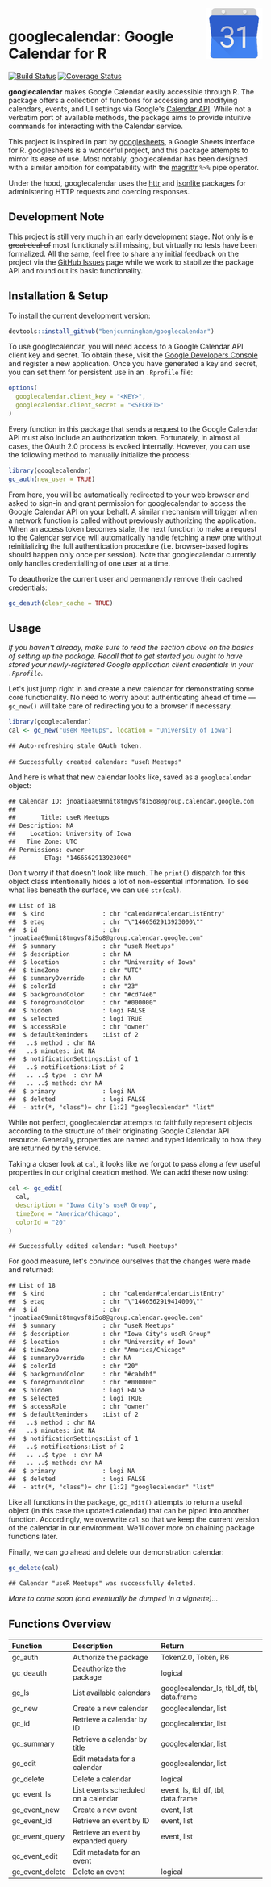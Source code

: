 
<!-- README.md is generated from README.Rmd. Please edit that file. -->
<img src="icon.png" align="right"/>

googlecalendar: Google Calendar for R
=====================================

[![Build Status](https://travis-ci.org/benjcunningham/googlecalendar.svg?branch=master)](https://travis-ci.org/benjcunningham/googlecalendar) [![Coverage Status](https://coveralls.io/repos/github/benjcunningham/googlecalendar/badge.svg?branch=master)](https://coveralls.io/github/benjcunningham/googlecalendar?branch=master)

**googlecalendar** makes Google Calendar easily accessible through R. The package offers a collection of functions for accessing and modifying calendars, events, and UI settings via Google's [Calendar API](https://developers.google.com/google-apps/calendar/). While not a verbatim port of available methods, the package aims to provide intuitive commands for interacting with the Calendar service.

This project is inspired in part by [googlesheets](https://github.com/jennybc/googlesheets), a Google Sheets interface for R. googlesheets is a wonderful project, and this package attempts to mirror its ease of use. Most notably, googlecalendar has been designed with a similar ambition for compatability with the [magrittr](https://github.com/smbache/magrittr) `%>%` pipe operator.

Under the hood, googlecalendar uses the [httr](https://github.com/hadley/httr) and [jsonlite](https://github.com/jeroenooms/jsonlite) packages for administering HTTP requests and coercing responses.

Development Note
----------------

This project is still very much in an early development stage. Not only is ~~a great deal of~~ most functionaly still missing, but virtually no tests have been formalized. All the same, feel free to share any initial feedback on the project via the [GitHub Issues](https://github.com/benjcunningham/googlecalendar/issues) page while we work to stabilize the package API and round out its basic functionality.

Installation & Setup
--------------------

To install the current development version:

``` r
devtools::install_github("benjcunningham/googlecalendar")
```

To use googlecalendar, you will need access to a Google Calendar API client key and secret. To obtain these, visit the [Google Developers Console](https://console.developers.google.com/) and register a new application. Once you have generated a key and secret, you can set them for persistent use in an `.Rprofile` file:

``` r
options(
  googlecalendar.client_key = "<KEY>",
  googlecalendar.client_secret = "<SECRET>"
)
```

Every function in this package that sends a request to the Google Calendar API must also include an authorization token. Fortunately, in almost all cases, the OAuth 2.0 process is evoked internally. However, you can use the following method to manually initialize the process:

``` r
library(googlecalendar)
gc_auth(new_user = TRUE)
```

From here, you will be automatically redirected to your web browser and asked to sign-in and grant permission for googlecalendar to access the Google Calendar API on your behalf. A similar mechanism will trigger when a network function is called without previously authorizing the application. When an access token becomes stale, the next function to make a request to the Calendar service will automatically handle fetching a new one without reinitializing the full authentication procedure (i.e. browser-based logins should happen only once per session). Note that googlecalendar currently only handles credentialling of one user at a time.

To deauthorize the current user and permanently remove their cached credentials:

``` r
gc_deauth(clear_cache = TRUE)
```

Usage
-----

*If you haven't already, make sure to read the section above on the basics of setting up the package. Recall that to get started you ought to have stored your newly-registered Google application client credentials in your `.Rprofile`.*

Let's just jump right in and create a new calendar for demonstrating some core functionality. No need to worry about authenticating ahead of time — `gc_new()` will take care of redirecting you to a browser if necessary.

``` r
library(googlecalendar)
cal <- gc_new("useR Meetups", location = "University of Iowa")
```

    ## Auto-refreshing stale OAuth token.

    ## Successfully created calendar: "useR Meetups"

And here is what that new calendar looks like, saved as a `googlecalendar` object:

    ## Calendar ID: jnoatiaa69mnit8tmgvsf8i5o8@group.calendar.google.com
    ## 
    ##       Title: useR Meetups
    ## Description: NA
    ##    Location: University of Iowa
    ##   Time Zone: UTC
    ## Permissions: owner
    ##        ETag: "1466562913923000"

Don't worry if that doesn't look like much. The `print()` dispatch for this object class intentionally hides a lot of non-essential information. To see what lies beneath the surface, we can use `str(cal)`.

    ## List of 18
    ##  $ kind                : chr "calendar#calendarListEntry"
    ##  $ etag                : chr "\"1466562913923000\""
    ##  $ id                  : chr "jnoatiaa69mnit8tmgvsf8i5o8@group.calendar.google.com"
    ##  $ summary             : chr "useR Meetups"
    ##  $ description         : chr NA
    ##  $ location            : chr "University of Iowa"
    ##  $ timeZone            : chr "UTC"
    ##  $ summaryOverride     : chr NA
    ##  $ colorId             : chr "23"
    ##  $ backgroundColor     : chr "#cd74e6"
    ##  $ foregroundColor     : chr "#000000"
    ##  $ hidden              : logi FALSE
    ##  $ selected            : logi TRUE
    ##  $ accessRole          : chr "owner"
    ##  $ defaultReminders    :List of 2
    ##   ..$ method : chr NA
    ##   ..$ minutes: int NA
    ##  $ notificationSettings:List of 1
    ##   ..$ notifications:List of 2
    ##   .. ..$ type  : chr NA
    ##   .. ..$ method: chr NA
    ##  $ primary             : logi NA
    ##  $ deleted             : logi FALSE
    ##  - attr(*, "class")= chr [1:2] "googlecalendar" "list"

While not perfect, googlecalendar attempts to faithfully represent objects according to the structure of their originating Google Calendar API resource. Generally, properties are named and typed identically to how they are returned by the service.

Taking a closer look at `cal`, it looks like we forgot to pass along a few useful properties in our original creation method. We can add these now using:

``` r
cal <- gc_edit(
  cal,
  description = "Iowa City's useR Group",
  timeZone = "America/Chicago",
  colorId = "20"
)
```

    ## Successfully edited calendar: "useR Meetups"

For good measure, let's convince ourselves that the changes were made and returned:

    ## List of 18
    ##  $ kind                : chr "calendar#calendarListEntry"
    ##  $ etag                : chr "\"1466562919414000\""
    ##  $ id                  : chr "jnoatiaa69mnit8tmgvsf8i5o8@group.calendar.google.com"
    ##  $ summary             : chr "useR Meetups"
    ##  $ description         : chr "Iowa City's useR Group"
    ##  $ location            : chr "University of Iowa"
    ##  $ timeZone            : chr "America/Chicago"
    ##  $ summaryOverride     : chr NA
    ##  $ colorId             : chr "20"
    ##  $ backgroundColor     : chr "#cabdbf"
    ##  $ foregroundColor     : chr "#000000"
    ##  $ hidden              : logi FALSE
    ##  $ selected            : logi TRUE
    ##  $ accessRole          : chr "owner"
    ##  $ defaultReminders    :List of 2
    ##   ..$ method : chr NA
    ##   ..$ minutes: int NA
    ##  $ notificationSettings:List of 1
    ##   ..$ notifications:List of 2
    ##   .. ..$ type  : chr NA
    ##   .. ..$ method: chr NA
    ##  $ primary             : logi NA
    ##  $ deleted             : logi FALSE
    ##  - attr(*, "class")= chr [1:2] "googlecalendar" "list"

Like all functions in the package, `gc_edit()` attempts to return a useful object (in this case the updated calendar) that can be piped into another function. Accordingly, we overwrite `cal` so that we keep the current version of the calendar in our environment. We'll cover more on chaining package functions later.

Finally, we can go ahead and delete our demonstration calendar:

``` r
gc_delete(cal)
```

    ## Calendar "useR Meetups" was successfully deleted.

*More to come soon (and eventually be dumped in a vignette)...*

Functions Overview
------------------

| Function          | Description                         | Return                                       |
|:------------------|:------------------------------------|:---------------------------------------------|
| gc\_auth          | Authorize the package               | Token2.0, Token, R6                          |
| gc\_deauth        | Deauthorize the package             | logical                                      |
| gc\_ls            | List available calendars            | googlecalendar\_ls, tbl\_df, tbl, data.frame |
| gc\_new           | Create a new calendar               | googlecalendar, list                         |
| gc\_id            | Retrieve a calendar by ID           | googlecalendar, list                         |
| gc\_summary       | Retrieve a calendar by title        | googlecalendar, list                         |
| gc\_edit          | Edit metadata for a calendar        | googlecalendar, list                         |
| gc\_delete        | Delete a calendar                   | logical                                      |
| gc\_event\_ls     | List events scheduled on a calendar | event\_ls, tbl\_df, tbl, data.frame          |
| gc\_event\_new    | Create a new event                  | event, list                                  |
| gc\_event\_id     | Retrieve an event by ID             | event, list                                  |
| gc\_event\_query  | Retrieve an event by expanded query | event, list                                  |
| gc\_event\_edit   | Edit metadata for an event          |                                              |
| gc\_event\_delete | Delete an event                     | logical                                      |

